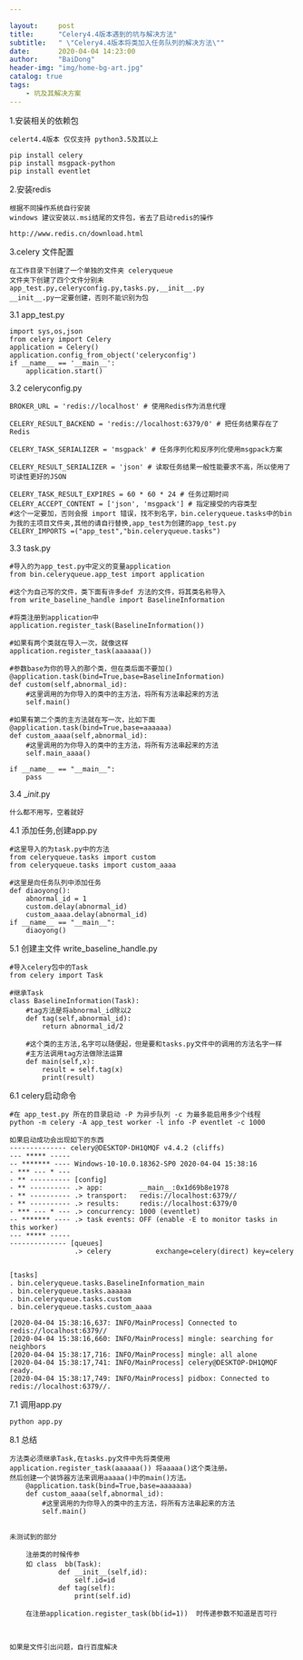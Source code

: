 ```yaml
---

layout:     post
title:      "Celery4.4版本遇到的坑与解决方法"
subtitle:   " \"Celery4.4版本将类加入任务队列的解决方法\""
date:       2020-04-04 14:23:00
author:     "BaiDong"
header-img: "img/home-bg-art.jpg"
catalog: true
tags:
    - 坑及其解决方案
---
```

1.安装相关的依赖包

    celert4.4版本 仅仅支持 python3.5及其以上

    pip install celery
    pip install msgpack-python
    pip install eventlet

2.安装redis

    根据不同操作系统自行安装
    windows 建议安装以.msi结尾的文件包，省去了启动redis的操作

    http://www.redis.cn/download.html

3.celery 文件配置

    在工作目录下创建了一个单独的文件夹 celeryqueue
    文件夹下创建了四个文件分别未 app_test.py,celeryconfig.py,tasks.py,__init__.py
    __init__.py一定要创建，否则不能识别为包

3.1 app_test.py

    import sys,os,json
    from celery import Celery
    application = Celery()
    application.config_from_object('celeryconfig')
    if __name__ == '__main__':
        application.start()

3.2 celeryconfig.py

    BROKER_URL = 'redis://localhost' # 使用Redis作为消息代理

    CELERY_RESULT_BACKEND = 'redis://localhost:6379/0' # 把任务结果存在了Redis

    CELERY_TASK_SERIALIZER = 'msgpack' # 任务序列化和反序列化使用msgpack方案

    CELERY_RESULT_SERIALIZER = 'json' # 读取任务结果一般性能要求不高，所以使用了可读性更好的JSON

    CELERY_TASK_RESULT_EXPIRES = 60 * 60 * 24 # 任务过期时间
    CELERY_ACCEPT_CONTENT = ['json', 'msgpack'] # 指定接受的内容类型
    #这个一定要加，否则会报 import 错误，找不到名字，bin.celeryqueue.tasks中的bin为我的主项目文件夹,其他的请自行替换,app_test为创建的app_test.py
    CELERY_IMPORTS =("app_test","bin.celeryqueue.tasks")

3.3 task.py

    #导入的为app_test.py中定义的变量application
    from bin.celeryqueue.app_test import application

    #这个为自己写的文件，类下面有许多def 方法的文件，将其类名称导入
    from write_baseline_handle import BaselineInformation

    #将类注册到application中
    application.register_task(BaselineInformation())

    #如果有两个类就在导入一次，就像这样
    application.register_task(aaaaaa())

    #参数base为你的导入的那个类，但在类后面不要加()
    @application.task(bind=True,base=BaselineInformation)
    def custom(self,abnormal_id):
        #这里调用的为你导入的类中的主方法，将所有方法串起来的方法
        self.main()

    #如果有第二个类的主方法就在写一次，比如下面
    @application.task(bind=True,base=aaaaaa)
    def custom_aaaa(self,abnormal_id):
        #这里调用的为你导入的类中的主方法，将所有方法串起来的方法
        self.main_aaaa()

    if __name__ == "__main__":
        pass

3.4 __init_.py

    什么都不用写，空着就好


4.1 添加任务,创建app.py

    #这里导入的为task.py中的方法
    from celeryqueue.tasks import custom
    from celeryqueue.tasks import custom_aaaa

    #这里是向任务队列中添加任务
    def diaoyong():
        abnormal_id = 1
        custom.delay(abnormal_id)
        custom_aaaa.delay(abnormal_id)
    if __name__ == "__main__":
        diaoyong()

5.1 创建主文件 write_baseline_handle.py
    
    #导入celery包中的Task
    from celery import Task

    #继承Task
    class BaselineInformation(Task):
        #tag方法是将abnormal_id除以2
        def tag(self,abnormal_id):
            return abnormal_id/2

        #这个类的主方法,名字可以随便起，但是要和tasks.py文件中的调用的方法名字一样
        #主方法调用tag方法做除法运算
        def main(self,x):
            result = self.tag(x)
            print(result)

6.1 celery启动命令

    #在 app_test.py 所在的目录启动 -P 为异步队列 -c 为最多能启用多少个线程
    python -m celery -A app_test worker -l info -P eventlet -c 1000

    如果启动成功会出现如下的东西
    -------------- celery@DESKTOP-DH1QMQF v4.4.2 (cliffs)
    --- ***** -----
    -- ******* ---- Windows-10-10.0.18362-SP0 2020-04-04 15:38:16
    - *** --- * ---
    - ** ---------- [config]
    - ** ---------- .> app:         __main__:0x1d69b8e1978
    - ** ---------- .> transport:   redis://localhost:6379//
    - ** ---------- .> results:     redis://localhost:6379/0
    - *** --- * --- .> concurrency: 1000 (eventlet)
    -- ******* ---- .> task events: OFF (enable -E to monitor tasks in this worker)
    --- ***** -----
    -------------- [queues]
                    .> celery           exchange=celery(direct) key=celery


    [tasks]
    . bin.celeryqueue.tasks.BaselineInformation_main
    . bin.celeryqueue.tasks.aaaaaa
    . bin.celeryqueue.tasks.custom
    . bin.celeryqueue.tasks.custom_aaaa

    [2020-04-04 15:38:16,637: INFO/MainProcess] Connected to redis://localhost:6379//
    [2020-04-04 15:38:16,660: INFO/MainProcess] mingle: searching for neighbors
    [2020-04-04 15:38:17,716: INFO/MainProcess] mingle: all alone
    [2020-04-04 15:38:17,741: INFO/MainProcess] celery@DESKTOP-DH1QMQF ready.
    [2020-04-04 15:38:17,749: INFO/MainProcess] pidbox: Connected to redis://localhost:6379//.

7.1 调用app.py

    python app.py


8.1 总结

    方法类必须继承Task,在tasks.py文件中先将类使用application.register_task(aaaaaa()) 将aaaaa()这个类注册。
    然后创建一个装饰器方法来调用aaaaa()中的main()方法。
        @application.task(bind=True,base=aaaaaaa)
        def custom_aaaa(self,abnormal_id):
            #这里调用的为你导入的类中的主方法，将所有方法串起来的方法
            self.main()
    

    未测试到的部分

        注册类的时候传参
        如 class  bb(Task):
                def __init__(self,id):
                    self.id=id
                def tag(self):
                    print(self.id)

        在注册application.register_task(bb(id=1))  时传递参数不知道是否可行



    如果是文件引出问题，自行百度解决
